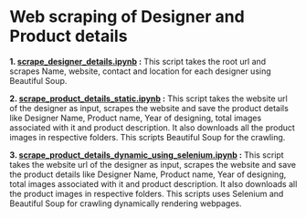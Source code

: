 # Web scraping of Designer and Product details


**1. [scrape_designer_details.ipynb](/scrape_designer_details.ipynb)  :** This script takes the root url and scrapes Name, website, contact and location for each designer using Beautiful Soup.


**2. [scrape_product_details_static.ipynb](/scrape_product_details_static.ipynb)  :** This script takes the website url of the designer as input, scrapes the website and save the product details like Designer Name, Product name, Year of designing, total images associated with it and product description. It also downloads all the product images in respective folders. This scripts Beautiful Soup for the crawling.


**3. [scrape_product_details_dynamic_using_selenium.ipynb](/scrape_product_details_dynamic_using_selenium.ipynb)  :** This script takes the website url of the designer as input, scrapes the website and save the product details like Designer Name, Product name, Year of designing, total images associated with it and product description. It also downloads all the product images in respective folders. This scripts uses Selenium and Beautiful Soup for crawling dynamically rendering webpages.



